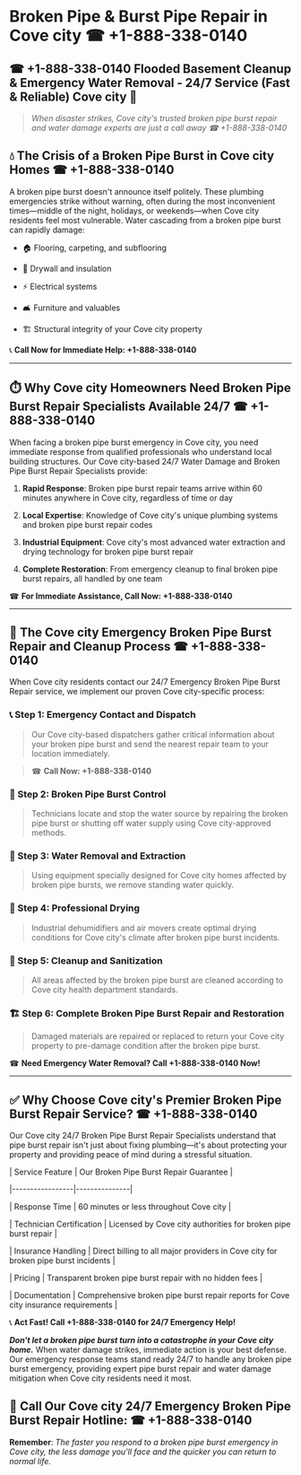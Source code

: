 # Broken Pipe & Burst Pipe Repair in Cove city ☎ +1-888-338-0140  
## ☎ +1-888-338-0140 Flooded Basement Cleanup & Emergency Water Removal - 24/7 Service (Fast & Reliable) Cove city 🚨  

> *When disaster strikes, Cove city's trusted broken pipe burst repair and water damage experts are just a call away ☎ +1-888-338-0140*  

## 💧 The Crisis of a Broken Pipe Burst in Cove city Homes ☎ +1-888-338-0140  

A broken pipe burst doesn't announce itself politely. These plumbing emergencies strike without warning, often during the most inconvenient times—middle of the night, holidays, or weekends—when Cove city residents feel most vulnerable. Water cascading from a broken pipe burst can rapidly damage:  

* 🏠 Flooring, carpeting, and subflooring  
* 🧱 Drywall and insulation  
* ⚡ Electrical systems  
* 🛋️ Furniture and valuables  
* 🏗️ Structural integrity of your Cove city property  

📞 **Call Now for Immediate Help: +1-888-338-0140**  

---  

## ⏱️ Why Cove city Homeowners Need Broken Pipe Burst Repair Specialists Available 24/7 ☎ +1-888-338-0140  

When facing a broken pipe burst emergency in Cove city, you need immediate response from qualified professionals who understand local building structures. Our Cove city-based 24/7 Water Damage and Broken Pipe Burst Repair Specialists provide:  

1. **Rapid Response**: Broken pipe burst repair teams arrive within 60 minutes anywhere in Cove city, regardless of time or day  
2. **Local Expertise**: Knowledge of Cove city's unique plumbing systems and broken pipe burst repair codes  
3. **Industrial Equipment**: Cove city's most advanced water extraction and drying technology for broken pipe burst repair  
4. **Complete Restoration**: From emergency cleanup to final broken pipe burst repairs, all handled by one team  

☎ **For Immediate Assistance, Call Now: +1-888-338-0140**  

---  

## 🔧 The Cove city Emergency Broken Pipe Burst Repair and Cleanup Process ☎ +1-888-338-0140  

When Cove city residents contact our 24/7 Emergency Broken Pipe Burst Repair service, we implement our proven Cove city-specific process:  

### 📞 Step 1: Emergency Contact and Dispatch  
> Our Cove city-based dispatchers gather critical information about your broken pipe burst and send the nearest repair team to your location immediately.  
> ☎ **Call Now: +1-888-338-0140**  

### 🚿 Step 2: Broken Pipe Burst Control  
> Technicians locate and stop the water source by repairing the broken pipe burst or shutting off water supply using Cove city-approved methods.  

### 🌊 Step 3: Water Removal and Extraction  
> Using equipment specially designed for Cove city homes affected by broken pipe bursts, we remove standing water quickly.  

### 💨 Step 4: Professional Drying  
> Industrial dehumidifiers and air movers create optimal drying conditions for Cove city's climate after broken pipe burst incidents.  

### 🧼 Step 5: Cleanup and Sanitization  
> All areas affected by the broken pipe burst are cleaned according to Cove city health department standards.  

### 🏗️ Step 6: Complete Broken Pipe Burst Repair and Restoration  
> Damaged materials are repaired or replaced to return your Cove city property to pre-damage condition after the broken pipe burst.  

☎ **Need Emergency Water Removal? Call +1-888-338-0140 Now!**  

---  

## ✅ Why Choose Cove city's Premier Broken Pipe Burst Repair Service? ☎ +1-888-338-0140  

Our Cove city 24/7 Broken Pipe Burst Repair Specialists understand that pipe burst repair isn't just about fixing plumbing—it's about protecting your property and providing peace of mind during a stressful situation.  

| Service Feature | Our Broken Pipe Burst Repair Guarantee |  
|-----------------|---------------|  
| Response Time | 60 minutes or less throughout Cove city |  
| Technician Certification | Licensed by Cove city authorities for broken pipe burst repair |  
| Insurance Handling | Direct billing to all major providers in Cove city for broken pipe burst incidents |  
| Pricing | Transparent broken pipe burst repair with no hidden fees |  
| Documentation | Comprehensive broken pipe burst repair reports for Cove city insurance requirements |  

📞 **Act Fast! Call +1-888-338-0140 for 24/7 Emergency Help!**  

***Don't let a broken pipe burst turn into a catastrophe in your Cove city home.*** When water damage strikes, immediate action is your best defense. Our emergency response teams stand ready 24/7 to handle any broken pipe burst emergency, providing expert pipe burst repair and water damage mitigation when Cove city residents need it most.  

## 📱 Call Our Cove city 24/7 Emergency Broken Pipe Burst Repair Hotline: ☎ +1-888-338-0140  

**Remember**: *The faster you respond to a broken pipe burst emergency in Cove city, the less damage you'll face and the quicker you can return to normal life.*